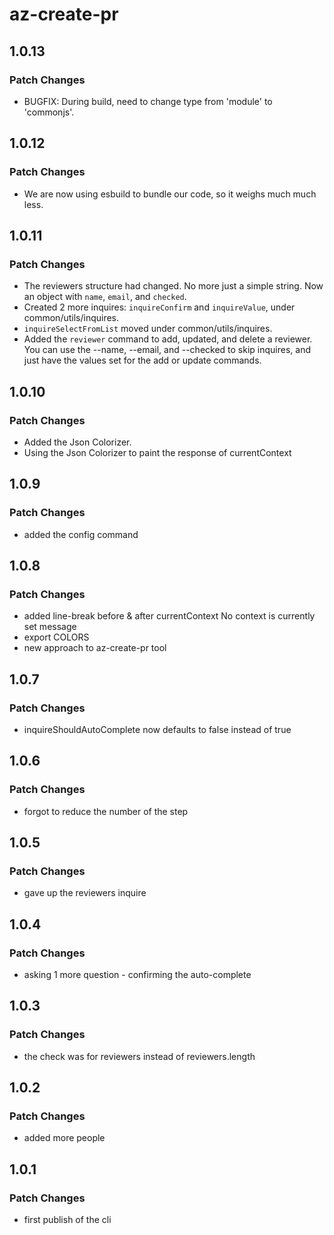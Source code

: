 # az-create-pr

## 1.0.13

### Patch Changes

- BUGFIX: During build, need to change type from 'module' to 'commonjs'.

## 1.0.12

### Patch Changes

- We are now using esbuild to bundle our code, so it weighs much much less.

## 1.0.11

### Patch Changes

- The reviewers structure had changed. No more just a simple string. Now an object with `name`, `email`, and `checked`.
- Created 2 more inquires: `inquireConfirm` and `inquireValue`, under common/utils/inquires.
- `inquireSelectFromList` moved under common/utils/inquires.
- Added the `reviewer` command to add, updated, and delete a reviewer. You can use the --name, --email, and --checked to skip inquires, and just have the values set for the add or update commands.

## 1.0.10

### Patch Changes

- Added the Json Colorizer.
- Using the Json Colorizer to paint the response of currentContext

## 1.0.9

### Patch Changes

- added the config command

## 1.0.8

### Patch Changes

- added line-break before & after currentContext No context is currently set message
- export COLORS
- new approach to az-create-pr tool

## 1.0.7

### Patch Changes

- inquireShouldAutoComplete now defaults to false instead of true

## 1.0.6

### Patch Changes

- forgot to reduce the number of the step

## 1.0.5

### Patch Changes

- gave up the reviewers inquire

## 1.0.4

### Patch Changes

- asking 1 more question - confirming the auto-complete

## 1.0.3

### Patch Changes

- the check was for reviewers instead of reviewers.length

## 1.0.2

### Patch Changes

- added more people

## 1.0.1

### Patch Changes

- first publish of the cli
